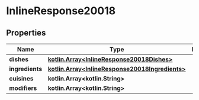 
# InlineResponse20018

## Properties
Name | Type | Description | Notes
------------ | ------------- | ------------- | -------------
**dishes** | [**kotlin.Array&lt;InlineResponse20018Dishes&gt;**](InlineResponse20018Dishes.md) |  | 
**ingredients** | [**kotlin.Array&lt;InlineResponse20018Ingredients&gt;**](InlineResponse20018Ingredients.md) |  | 
**cuisines** | **kotlin.Array&lt;kotlin.String&gt;** |  | 
**modifiers** | **kotlin.Array&lt;kotlin.String&gt;** |  | 



